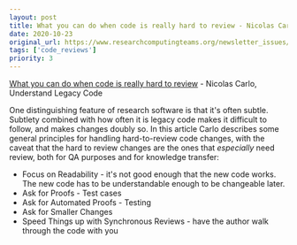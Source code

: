 ```yaml
---
layout: post
title: What you can do when code is really hard to review - Nicolas Carlo, Understand Legacy Code
date: 2020-10-23
original_url: https://www.researchcomputingteams.org/newsletter_issues/0047
tags: ['code_reviews']
priority: 3
---
```


<!-- markdownlint-disable MD033 -->
<!-- markdownlint-disable MD041 -->
<!-- markdownlint-disable MD049 -->

[What you can do when code is really hard to review](https://understandlegacycode.com/blog/what-you-can-do-when-code-is-hard-to-review/) - Nicolas Carlo, Understand Legacy Code

One distinguishing feature of research software is that it's often subtle. Subtlety combined with how often it is legacy code makes it difficult to follow, and makes changes doubly so.
In this article Carlo describes some general principles for handling hard-to-review code changes, with the caveat that the hard to review changes are the ones that *especially* need review, both for QA purposes and for knowledge transfer:

- Focus on Readability - it's not good enough that the new code works. The new code has to be understandable enough to be changeable later.
- Ask for Proofs - Test cases
- Ask for Automated Proofs - Testing
- Ask for Smaller Changes
- Speed Things up with Synchronous Reviews - have the author walk through the code with you